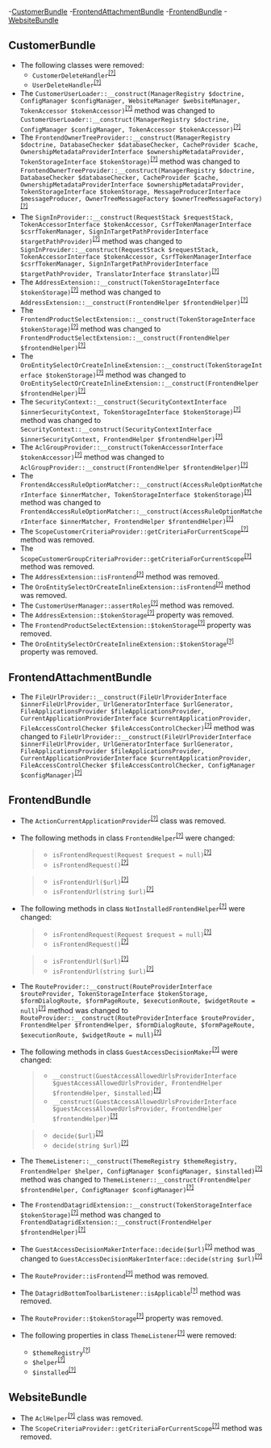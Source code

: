 -[CustomerBundle](#customerbundle)
-[FrontendAttachmentBundle](#frontendattachmentbundle)
-[FrontendBundle](#frontendbundle)
-[WebsiteBundle](#websitebundle)

CustomerBundle
--------------
* The following classes were removed:
   - `CustomerDeleteHandler`<sup>[[?]](https://github.com/oroinc/customer-portal/tree/4.0.0/src/Oro/Bundle/CustomerBundle/Handler/CustomerDeleteHandler.php#L13 "Oro\Bundle\CustomerBundle\Handler\CustomerDeleteHandler")</sup>
   - `UserDeleteHandler`<sup>[[?]](https://github.com/oroinc/customer-portal/tree/4.0.0/src/Oro/Bundle/CustomerBundle/Handler/UserDeleteHandler.php#L10 "Oro\Bundle\CustomerBundle\Handler\UserDeleteHandler")</sup>
* The `CustomerUserLoader::__construct(ManagerRegistry $doctrine, ConfigManager $configManager, WebsiteManager $websiteManager, TokenAccessor $tokenAccessor)`<sup>[[?]](https://github.com/oroinc/customer-portal/tree/4.0.0/src/Oro/Bundle/CustomerBundle/Security/CustomerUserLoader.php#L37 "Oro\Bundle\CustomerBundle\Security\CustomerUserLoader")</sup> method was changed to `CustomerUserLoader::__construct(ManagerRegistry $doctrine, ConfigManager $configManager, TokenAccessor $tokenAccessor)`<sup>[[?]](https://github.com/oroinc/customer-portal/tree/4.1.0-beta/src/Oro/Bundle/CustomerBundle/Security/CustomerUserLoader.php#L32 "Oro\Bundle\CustomerBundle\Security\CustomerUserLoader")</sup>
* The `FrontendOwnerTreeProvider::__construct(ManagerRegistry $doctrine, DatabaseChecker $databaseChecker, CacheProvider $cache, OwnershipMetadataProviderInterface $ownershipMetadataProvider, TokenStorageInterface $tokenStorage)`<sup>[[?]](https://github.com/oroinc/customer-portal/tree/4.0.0/src/Oro/Bundle/CustomerBundle/Owner/FrontendOwnerTreeProvider.php#L40 "Oro\Bundle\CustomerBundle\Owner\FrontendOwnerTreeProvider")</sup> method was changed to `FrontendOwnerTreeProvider::__construct(ManagerRegistry $doctrine, DatabaseChecker $databaseChecker, CacheProvider $cache, OwnershipMetadataProviderInterface $ownershipMetadataProvider, TokenStorageInterface $tokenStorage, MessageProducerInterface $messageProducer, OwnerTreeMessageFactory $ownerTreeMessageFactory)`<sup>[[?]](https://github.com/oroinc/customer-portal/tree/4.1.0-beta/src/Oro/Bundle/CustomerBundle/Owner/FrontendOwnerTreeProvider.php#L64 "Oro\Bundle\CustomerBundle\Owner\FrontendOwnerTreeProvider")</sup>
* The `SignInProvider::__construct(RequestStack $requestStack, TokenAccessorInterface $tokenAccessor, CsrfTokenManagerInterface $csrfTokenManager, SignInTargetPathProviderInterface $targetPathProvider)`<sup>[[?]](https://github.com/oroinc/customer-portal/tree/4.0.0/src/Oro/Bundle/CustomerBundle/Layout/DataProvider/SignInProvider.php#L36 "Oro\Bundle\CustomerBundle\Layout\DataProvider\SignInProvider")</sup> method was changed to `SignInProvider::__construct(RequestStack $requestStack, TokenAccessorInterface $tokenAccessor, CsrfTokenManagerInterface $csrfTokenManager, SignInTargetPathProviderInterface $targetPathProvider, TranslatorInterface $translator)`<sup>[[?]](https://github.com/oroinc/customer-portal/tree/4.1.0-beta/src/Oro/Bundle/CustomerBundle/Layout/DataProvider/SignInProvider.php#L42 "Oro\Bundle\CustomerBundle\Layout\DataProvider\SignInProvider")</sup>
* The `AddressExtension::__construct(TokenStorageInterface $tokenStorage)`<sup>[[?]](https://github.com/oroinc/customer-portal/tree/4.0.0/src/Oro/Bundle/CustomerBundle/Form/Extension/AddressExtension.php#L22 "Oro\Bundle\CustomerBundle\Form\Extension\AddressExtension")</sup> method was changed to `AddressExtension::__construct(FrontendHelper $frontendHelper)`<sup>[[?]](https://github.com/oroinc/customer-portal/tree/4.1.0-beta/src/Oro/Bundle/CustomerBundle/Form/Extension/AddressExtension.php#L22 "Oro\Bundle\CustomerBundle\Form\Extension\AddressExtension")</sup>
* The `FrontendProductSelectExtension::__construct(TokenStorageInterface $tokenStorage)`<sup>[[?]](https://github.com/oroinc/customer-portal/tree/4.0.0/src/Oro/Bundle/CustomerBundle/Form/Extension/FrontendProductSelectExtension.php#L21 "Oro\Bundle\CustomerBundle\Form\Extension\FrontendProductSelectExtension")</sup> method was changed to `FrontendProductSelectExtension::__construct(FrontendHelper $frontendHelper)`<sup>[[?]](https://github.com/oroinc/customer-portal/tree/4.1.0-beta/src/Oro/Bundle/CustomerBundle/Form/Extension/FrontendProductSelectExtension.php#L22 "Oro\Bundle\CustomerBundle\Form\Extension\FrontendProductSelectExtension")</sup>
* The `OroEntitySelectOrCreateInlineExtension::__construct(TokenStorageInterface $tokenStorage)`<sup>[[?]](https://github.com/oroinc/customer-portal/tree/4.0.0/src/Oro/Bundle/CustomerBundle/Form/Extension/OroEntitySelectOrCreateInlineExtension.php#L23 "Oro\Bundle\CustomerBundle\Form\Extension\OroEntitySelectOrCreateInlineExtension")</sup> method was changed to `OroEntitySelectOrCreateInlineExtension::__construct(FrontendHelper $frontendHelper)`<sup>[[?]](https://github.com/oroinc/customer-portal/tree/4.1.0-beta/src/Oro/Bundle/CustomerBundle/Form/Extension/OroEntitySelectOrCreateInlineExtension.php#L24 "Oro\Bundle\CustomerBundle\Form\Extension\OroEntitySelectOrCreateInlineExtension")</sup>
* The `SecurityContext::__construct(SecurityContextInterface $innerSecurityContext, TokenStorageInterface $tokenStorage)`<sup>[[?]](https://github.com/oroinc/customer-portal/tree/4.0.0/src/Oro/Bundle/CustomerBundle/Api/ApiDoc/SecurityContext.php#L25 "Oro\Bundle\CustomerBundle\Api\ApiDoc\SecurityContext")</sup> method was changed to `SecurityContext::__construct(SecurityContextInterface $innerSecurityContext, FrontendHelper $frontendHelper)`<sup>[[?]](https://github.com/oroinc/customer-portal/tree/4.1.0-beta/src/Oro/Bundle/CustomerBundle/Api/ApiDoc/SecurityContext.php#L23 "Oro\Bundle\CustomerBundle\Api\ApiDoc\SecurityContext")</sup>
* The `AclGroupProvider::__construct(TokenAccessorInterface $tokenAccessor)`<sup>[[?]](https://github.com/oroinc/customer-portal/tree/4.0.0/src/Oro/Bundle/CustomerBundle/Acl/Group/AclGroupProvider.php#L21 "Oro\Bundle\CustomerBundle\Acl\Group\AclGroupProvider")</sup> method was changed to `AclGroupProvider::__construct(FrontendHelper $frontendHelper)`<sup>[[?]](https://github.com/oroinc/customer-portal/tree/4.1.0-beta/src/Oro/Bundle/CustomerBundle/Acl/Group/AclGroupProvider.php#L20 "Oro\Bundle\CustomerBundle\Acl\Group\AclGroupProvider")</sup>
* The `FrontendAccessRuleOptionMatcher::__construct(AccessRuleOptionMatcherInterface $innerMatcher, TokenStorageInterface $tokenStorage)`<sup>[[?]](https://github.com/oroinc/customer-portal/tree/4.0.0/src/Oro/Bundle/CustomerBundle/Acl/AccessRule/FrontendAccessRuleOptionMatcher.php#L30 "Oro\Bundle\CustomerBundle\Acl\AccessRule\FrontendAccessRuleOptionMatcher")</sup> method was changed to `FrontendAccessRuleOptionMatcher::__construct(AccessRuleOptionMatcherInterface $innerMatcher, FrontendHelper $frontendHelper)`<sup>[[?]](https://github.com/oroinc/customer-portal/tree/4.1.0-beta/src/Oro/Bundle/CustomerBundle/Acl/AccessRule/FrontendAccessRuleOptionMatcher.php#L28 "Oro\Bundle\CustomerBundle\Acl\AccessRule\FrontendAccessRuleOptionMatcher")</sup>
* The `ScopeCustomerCriteriaProvider::getCriteriaForCurrentScope`<sup>[[?]](https://github.com/oroinc/customer-portal/tree/4.0.0/src/Oro/Bundle/CustomerBundle/Provider/ScopeCustomerCriteriaProvider.php#L33 "Oro\Bundle\CustomerBundle\Provider\ScopeCustomerCriteriaProvider::getCriteriaForCurrentScope")</sup> method was removed.
* The `ScopeCustomerGroupCriteriaProvider::getCriteriaForCurrentScope`<sup>[[?]](https://github.com/oroinc/customer-portal/tree/4.0.0/src/Oro/Bundle/CustomerBundle/Provider/ScopeCustomerGroupCriteriaProvider.php#L43 "Oro\Bundle\CustomerBundle\Provider\ScopeCustomerGroupCriteriaProvider::getCriteriaForCurrentScope")</sup> method was removed.
* The `AddressExtension::isFrontend`<sup>[[?]](https://github.com/oroinc/customer-portal/tree/4.0.0/src/Oro/Bundle/CustomerBundle/Form/Extension/AddressExtension.php#L48 "Oro\Bundle\CustomerBundle\Form\Extension\AddressExtension::isFrontend")</sup> method was removed.
* The `OroEntitySelectOrCreateInlineExtension::isFrontend`<sup>[[?]](https://github.com/oroinc/customer-portal/tree/4.0.0/src/Oro/Bundle/CustomerBundle/Form/Extension/OroEntitySelectOrCreateInlineExtension.php#L62 "Oro\Bundle\CustomerBundle\Form\Extension\OroEntitySelectOrCreateInlineExtension::isFrontend")</sup> method was removed.
* The `CustomerUserManager::assertRoles`<sup>[[?]](https://github.com/oroinc/customer-portal/tree/4.0.0/src/Oro/Bundle/CustomerBundle/Entity/CustomerUserManager.php#L186 "Oro\Bundle\CustomerBundle\Entity\CustomerUserManager::assertRoles")</sup> method was removed.
* The `AddressExtension::$tokenStorage`<sup>[[?]](https://github.com/oroinc/customer-portal/tree/4.0.0/src/Oro/Bundle/CustomerBundle/Form/Extension/AddressExtension.php#L17 "Oro\Bundle\CustomerBundle\Form\Extension\AddressExtension::$tokenStorage")</sup> property was removed.
* The `FrontendProductSelectExtension::$tokenStorage`<sup>[[?]](https://github.com/oroinc/customer-portal/tree/4.0.0/src/Oro/Bundle/CustomerBundle/Form/Extension/FrontendProductSelectExtension.php#L16 "Oro\Bundle\CustomerBundle\Form\Extension\FrontendProductSelectExtension::$tokenStorage")</sup> property was removed.
* The `OroEntitySelectOrCreateInlineExtension::$tokenStorage`<sup>[[?]](https://github.com/oroinc/customer-portal/tree/4.0.0/src/Oro/Bundle/CustomerBundle/Form/Extension/OroEntitySelectOrCreateInlineExtension.php#L18 "Oro\Bundle\CustomerBundle\Form\Extension\OroEntitySelectOrCreateInlineExtension::$tokenStorage")</sup> property was removed.

FrontendAttachmentBundle
------------------------
* The `FileUrlProvider::__construct(FileUrlProviderInterface $innerFileUrlProvider, UrlGeneratorInterface $urlGenerator, FileApplicationsProvider $fileApplicationsProvider, CurrentApplicationProviderInterface $currentApplicationProvider, FileAccessControlChecker $fileAccessControlChecker)`<sup>[[?]](https://github.com/oroinc/customer-portal/tree/4.0.0/src/Oro/Bundle/FrontendAttachmentBundle/Provider/FileUrlProvider.php#L39 "Oro\Bundle\FrontendAttachmentBundle\Provider\FileUrlProvider")</sup> method was changed to `FileUrlProvider::__construct(FileUrlProviderInterface $innerFileUrlProvider, UrlGeneratorInterface $urlGenerator, FileApplicationsProvider $fileApplicationsProvider, CurrentApplicationProviderInterface $currentApplicationProvider, FileAccessControlChecker $fileAccessControlChecker, ConfigManager $configManager)`<sup>[[?]](https://github.com/oroinc/customer-portal/tree/4.1.0-beta/src/Oro/Bundle/FrontendAttachmentBundle/Provider/FileUrlProvider.php#L44 "Oro\Bundle\FrontendAttachmentBundle\Provider\FileUrlProvider")</sup>

FrontendBundle
--------------
* The `ActionCurrentApplicationProvider`<sup>[[?]](https://github.com/oroinc/customer-portal/tree/4.0.0/src/Oro/Bundle/FrontendBundle/Provider/ActionCurrentApplicationProvider.php#L11 "Oro\Bundle\FrontendBundle\Provider\ActionCurrentApplicationProvider")</sup> class was removed.
* The following methods in class `FrontendHelper`<sup>[[?]](https://github.com/oroinc/customer-portal/tree/4.1.0-beta/src/Oro/Bundle/FrontendBundle/Request/FrontendHelper.php#L31 "Oro\Bundle\FrontendBundle\Request\FrontendHelper")</sup> were changed:
  > - `isFrontendRequest(Request $request = null)`<sup>[[?]](https://github.com/oroinc/customer-portal/tree/4.0.0/src/Oro/Bundle/FrontendBundle/Request/FrontendHelper.php#L33 "Oro\Bundle\FrontendBundle\Request\FrontendHelper")</sup>
  > - `isFrontendRequest()`<sup>[[?]](https://github.com/oroinc/customer-portal/tree/4.1.0-beta/src/Oro/Bundle/FrontendBundle/Request/FrontendHelper.php#L31 "Oro\Bundle\FrontendBundle\Request\FrontendHelper")</sup>

  > - `isFrontendUrl($url)`<sup>[[?]](https://github.com/oroinc/customer-portal/tree/4.0.0/src/Oro/Bundle/FrontendBundle/Request/FrontendHelper.php#L46 "Oro\Bundle\FrontendBundle\Request\FrontendHelper")</sup>
  > - `isFrontendUrl(string $url)`<sup>[[?]](https://github.com/oroinc/customer-portal/tree/4.1.0-beta/src/Oro/Bundle/FrontendBundle/Request/FrontendHelper.php#L45 "Oro\Bundle\FrontendBundle\Request\FrontendHelper")</sup>

* The following methods in class `NotInstalledFrontendHelper`<sup>[[?]](https://github.com/oroinc/customer-portal/tree/4.1.0-beta/src/Oro/Bundle/FrontendBundle/Request/NotInstalledFrontendHelper.php#L20 "Oro\Bundle\FrontendBundle\Request\NotInstalledFrontendHelper")</sup> were changed:
  > - `isFrontendRequest(Request $request = null)`<sup>[[?]](https://github.com/oroinc/customer-portal/tree/4.0.0/src/Oro/Bundle/FrontendBundle/Request/NotInstalledFrontendHelper.php#L17 "Oro\Bundle\FrontendBundle\Request\NotInstalledFrontendHelper")</sup>
  > - `isFrontendRequest()`<sup>[[?]](https://github.com/oroinc/customer-portal/tree/4.1.0-beta/src/Oro/Bundle/FrontendBundle/Request/NotInstalledFrontendHelper.php#L20 "Oro\Bundle\FrontendBundle\Request\NotInstalledFrontendHelper")</sup>

  > - `isFrontendUrl($url)`<sup>[[?]](https://github.com/oroinc/customer-portal/tree/4.0.0/src/Oro/Bundle/FrontendBundle/Request/NotInstalledFrontendHelper.php#L25 "Oro\Bundle\FrontendBundle\Request\NotInstalledFrontendHelper")</sup>
  > - `isFrontendUrl(string $url)`<sup>[[?]](https://github.com/oroinc/customer-portal/tree/4.1.0-beta/src/Oro/Bundle/FrontendBundle/Request/NotInstalledFrontendHelper.php#L28 "Oro\Bundle\FrontendBundle\Request\NotInstalledFrontendHelper")</sup>

* The `RouteProvider::__construct(RouteProviderInterface $routeProvider, TokenStorageInterface $tokenStorage, $formDialogRoute, $formPageRoute, $executionRoute, $widgetRoute = null)`<sup>[[?]](https://github.com/oroinc/customer-portal/tree/4.0.0/src/Oro/Bundle/FrontendBundle/Provider/RouteProvider.php#L29 "Oro\Bundle\FrontendBundle\Provider\RouteProvider")</sup> method was changed to `RouteProvider::__construct(RouteProviderInterface $routeProvider, FrontendHelper $frontendHelper, $formDialogRoute, $formPageRoute, $executionRoute, $widgetRoute = null)`<sup>[[?]](https://github.com/oroinc/customer-portal/tree/4.1.0-beta/src/Oro/Bundle/FrontendBundle/Provider/RouteProvider.php#L40 "Oro\Bundle\FrontendBundle\Provider\RouteProvider")</sup>
* The following methods in class `GuestAccessDecisionMaker`<sup>[[?]](https://github.com/oroinc/customer-portal/tree/4.1.0-beta/src/Oro/Bundle/FrontendBundle/GuestAccess/GuestAccessDecisionMaker.php#L24 "Oro\Bundle\FrontendBundle\GuestAccess\GuestAccessDecisionMaker")</sup> were changed:
  > - `__construct(GuestAccessAllowedUrlsProviderInterface $guestAccessAllowedUrlsProvider, FrontendHelper $frontendHelper, $installed)`<sup>[[?]](https://github.com/oroinc/customer-portal/tree/4.0.0/src/Oro/Bundle/FrontendBundle/GuestAccess/GuestAccessDecisionMaker.php#L30 "Oro\Bundle\FrontendBundle\GuestAccess\GuestAccessDecisionMaker")</sup>
  > - `__construct(GuestAccessAllowedUrlsProviderInterface $guestAccessAllowedUrlsProvider, FrontendHelper $frontendHelper)`<sup>[[?]](https://github.com/oroinc/customer-portal/tree/4.1.0-beta/src/Oro/Bundle/FrontendBundle/GuestAccess/GuestAccessDecisionMaker.php#L24 "Oro\Bundle\FrontendBundle\GuestAccess\GuestAccessDecisionMaker")</sup>

  > - `decide($url)`<sup>[[?]](https://github.com/oroinc/customer-portal/tree/4.0.0/src/Oro/Bundle/FrontendBundle/GuestAccess/GuestAccessDecisionMaker.php#L43 "Oro\Bundle\FrontendBundle\GuestAccess\GuestAccessDecisionMaker")</sup>
  > - `decide(string $url)`<sup>[[?]](https://github.com/oroinc/customer-portal/tree/4.1.0-beta/src/Oro/Bundle/FrontendBundle/GuestAccess/GuestAccessDecisionMaker.php#L35 "Oro\Bundle\FrontendBundle\GuestAccess\GuestAccessDecisionMaker")</sup>

* The `ThemeListener::__construct(ThemeRegistry $themeRegistry, FrontendHelper $helper, ConfigManager $configManager, $installed)`<sup>[[?]](https://github.com/oroinc/customer-portal/tree/4.0.0/src/Oro/Bundle/FrontendBundle/EventListener/ThemeListener.php#L46 "Oro\Bundle\FrontendBundle\EventListener\ThemeListener")</sup> method was changed to `ThemeListener::__construct(FrontendHelper $frontendHelper, ConfigManager $configManager)`<sup>[[?]](https://github.com/oroinc/customer-portal/tree/4.1.0-beta/src/Oro/Bundle/FrontendBundle/EventListener/ThemeListener.php#L26 "Oro\Bundle\FrontendBundle\EventListener\ThemeListener")</sup>
* The `FrontendDatagridExtension::__construct(TokenStorageInterface $tokenStorage)`<sup>[[?]](https://github.com/oroinc/customer-portal/tree/4.0.0/src/Oro/Bundle/FrontendBundle/Datagrid/Extension/FrontendDatagridExtension.php#L30 "Oro\Bundle\FrontendBundle\Datagrid\Extension\FrontendDatagridExtension")</sup> method was changed to `FrontendDatagridExtension::__construct(FrontendHelper $frontendHelper)`<sup>[[?]](https://github.com/oroinc/customer-portal/tree/4.1.0-beta/src/Oro/Bundle/FrontendBundle/Datagrid/Extension/FrontendDatagridExtension.php#L28 "Oro\Bundle\FrontendBundle\Datagrid\Extension\FrontendDatagridExtension")</sup>
* The `GuestAccessDecisionMakerInterface::decide($url)`<sup>[[?]](https://github.com/oroinc/customer-portal/tree/4.0.0/src/Oro/Bundle/FrontendBundle/GuestAccess/GuestAccessDecisionMakerInterface.php#L17 "Oro\Bundle\FrontendBundle\GuestAccess\GuestAccessDecisionMakerInterface")</sup> method was changed to `GuestAccessDecisionMakerInterface::decide(string $url)`<sup>[[?]](https://github.com/oroinc/customer-portal/tree/4.1.0-beta/src/Oro/Bundle/FrontendBundle/GuestAccess/GuestAccessDecisionMakerInterface.php#L20 "Oro\Bundle\FrontendBundle\GuestAccess\GuestAccessDecisionMakerInterface")</sup>
* The `RouteProvider::isFrontend`<sup>[[?]](https://github.com/oroinc/customer-portal/tree/4.0.0/src/Oro/Bundle/FrontendBundle/Provider/RouteProvider.php#L80 "Oro\Bundle\FrontendBundle\Provider\RouteProvider::isFrontend")</sup> method was removed.
* The `DatagridBottomToolbarListener::isApplicable`<sup>[[?]](https://github.com/oroinc/customer-portal/tree/4.0.0/src/Oro/Bundle/FrontendBundle/EventListener/DatagridBottomToolbarListener.php#L37 "Oro\Bundle\FrontendBundle\EventListener\DatagridBottomToolbarListener::isApplicable")</sup> method was removed.
* The `RouteProvider::$tokenStorage`<sup>[[?]](https://github.com/oroinc/customer-portal/tree/4.0.0/src/Oro/Bundle/FrontendBundle/Provider/RouteProvider.php#L19 "Oro\Bundle\FrontendBundle\Provider\RouteProvider::$tokenStorage")</sup> property was removed.
* The following properties in class `ThemeListener`<sup>[[?]](https://github.com/oroinc/customer-portal/tree/4.0.0/src/Oro/Bundle/FrontendBundle/EventListener/ThemeListener.php#L23 "Oro\Bundle\FrontendBundle\EventListener\ThemeListener")</sup> were removed:
   - `$themeRegistry`<sup>[[?]](https://github.com/oroinc/customer-portal/tree/4.0.0/src/Oro/Bundle/FrontendBundle/EventListener/ThemeListener.php#L23 "Oro\Bundle\FrontendBundle\EventListener\ThemeListener::$themeRegistry")</sup>
   - `$helper`<sup>[[?]](https://github.com/oroinc/customer-portal/tree/4.0.0/src/Oro/Bundle/FrontendBundle/EventListener/ThemeListener.php#L28 "Oro\Bundle\FrontendBundle\EventListener\ThemeListener::$helper")</sup>
   - `$installed`<sup>[[?]](https://github.com/oroinc/customer-portal/tree/4.0.0/src/Oro/Bundle/FrontendBundle/EventListener/ThemeListener.php#L33 "Oro\Bundle\FrontendBundle\EventListener\ThemeListener::$installed")</sup>

WebsiteBundle
-------------
* The `AclHelper`<sup>[[?]](https://github.com/oroinc/customer-portal/tree/4.0.0/src/Oro/Bundle/WebsiteBundle/ORM/Walker/AclHelper.php#L15 "Oro\Bundle\WebsiteBundle\ORM\Walker\AclHelper")</sup> class was removed.
* The `ScopeCriteriaProvider::getCriteriaForCurrentScope`<sup>[[?]](https://github.com/oroinc/customer-portal/tree/4.0.0/src/Oro/Bundle/WebsiteBundle/Provider/ScopeCriteriaProvider.php#L29 "Oro\Bundle\WebsiteBundle\Provider\ScopeCriteriaProvider::getCriteriaForCurrentScope")</sup> method was removed.

